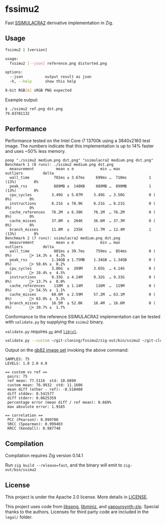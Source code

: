 # fssimu2

Fast [SSIMULACRA2](https://github.com/cloudinary/ssimulacra2/tree/main) derivative implementation in Zig.

## Usage

```sh
fssimu2 | [version]

usage:
  fssimu2 [--json] reference.png distorted.png

options:
  --json          output result as json
  -h, --help      show this help

8-bit RGB[A] sRGB PNG expected
```

Example output:
```sh
$ ./ssimu2 ref.png dst.png
79.83781132
```

## Performance

Performance tested on the Intel Core i7 13700k using a 3840x2160 test image. The numbers indicate that this implementation is up to 14% faster and uses ~50% less memory.

```
poop "./ssimu2 medium.png dst.png" "ssimulacra2 medium.png dst.png"
Benchmark 1 (8 runs): ./ssimu2 medium.png dst.png
  measurement          mean ± σ            min … max           outliers         delta
  wall_time           701ms ± 3.67ms     699ms …  710ms          1 (13%)        0%
  peak_rss            889MB ±  148KB     889MB …  890MB          1 (13%)        0%
  cpu_cycles         3.49G  ± 5.07M     3.49G  … 3.50G           0 ( 0%)        0%
  instructions       8.21G  ± 78.9K     8.21G  … 8.21G           0 ( 0%)        0%
  cache_references   76.2M  ± 6.30K     76.1M  … 76.2M           0 ( 0%)        0%
  cache_misses       37.0M  ±  204K     36.6M  … 37.3M           0 ( 0%)        0%
  branch_misses      11.8M  ±  235K     11.7M  … 12.4M           1 (13%)        0%
Benchmark 2 (7 runs): ssimulacra2 medium.png dst.png
  measurement          mean ± σ            min … max           outliers         delta
  wall_time           801ms ± 39.7ms     759ms …  854ms          0 ( 0%)        💩+ 14.3% ±  4.3%
  peak_rss           1.34GB ± 1.75MB    1.34GB … 1.34GB          0 ( 0%)        💩+ 50.6% ±  0.2%
  cpu_cycles         3.86G  ±  209M     3.65G  … 4.14G           0 ( 0%)        💩+ 10.4% ±  4.5%
  instructions       9.33G  ± 4.24M     9.32G  … 9.33G           0 ( 0%)        💩+ 13.7% ±  0.0%
  cache_references    118M  ± 1.14M      116M  …  119M           0 ( 0%)        💩+ 54.5% ±  1.1%
  cache_misses       60.6M  ± 2.59M     57.2M  … 63.1M           0 ( 0%)        💩+ 63.9% ±  5.3%
  branch_misses      16.5M  ± 52.0K     16.4M  … 16.6M           0 ( 0%)        💩+ 39.7% ±  1.7%
```

Conformance to the reference SSIMULACRA2 implementation can be tested with `validate.py` by supplying the `ssimu2` binary.

`validate.py` requires [`uv`](https://docs.astral.sh/uv/) and [`libjxl`](https://github.com/libjxl/libjxl).

```sh
validate.py --custom ~/git-cloning/fssimu2/zig-out/bin/ssimu2 ~/git-cloning/gb82-image-set/png/*
```

Output on the [gb82 image set](https://github.com/gianni-rosato/gb82-image-set) invoking the above command:
```
SAMPLES: 75
LEVELS: 1.0 2.0 4.0

== custom vs ref ==
 pairs: 75
 ref mean: 77.5116  std: 10.6899
 custom mean: 76.9932  std: 11.1606
 mean diff (other - ref): -0.518408
 diff stddev: 0.541577
 diff stderr: 0.0625359
 percentage error (mean diff / ref mean): 0.669%
 max absolute error: 1.9165

== correlation ==
 PCC (Pearson): 0.999700
 SRCC (Spearman): 0.999403
 KRCC (Kendall): 0.987748
```

## Compilation

Compilation requires Zig version 0.14.1

Run `zig build --release=fast`, and the binary will emit to `zig-out/bin/ssimu2`

## License

This project is under the Apache 2.0 license. More details in [LICENSE](./LICENSE).

This project uses code from [libspng](https://libspng.org), [libminiz](https://github.com/richgel999/miniz), and [vapoursynth-zip](https://github.com/dnjulek/vapoursynth-zip). Special thanks to the authors. Licenses for third party code are included in the `legal/` folder.

